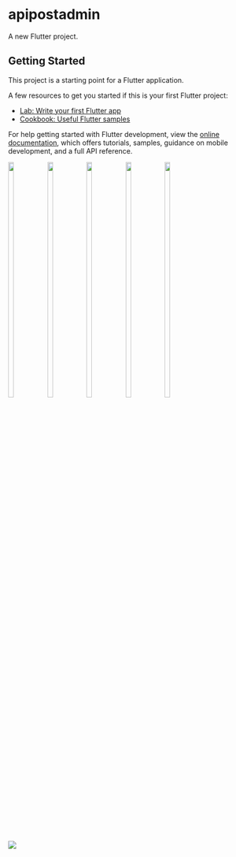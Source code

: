 # apipostadmin

A new Flutter project.

## Getting Started

This project is a starting point for a Flutter application.

A few resources to get you started if this is your first Flutter project:

- [Lab: Write your first Flutter app](https://docs.flutter.dev/get-started/codelab)
- [Cookbook: Useful Flutter samples](https://docs.flutter.dev/cookbook)

For help getting started with Flutter development, view the
[online documentation](https://docs.flutter.dev/), which offers tutorials,
samples, guidance on mobile development, and a full API reference.

<p>
<img src="https://user-images.githubusercontent.com/114207841/232202742-0d984a9a-ab07-46f0-b5c8-c96efabfda27.jpg" width=15% height=35%>
<img src="https://user-images.githubusercontent.com/114207841/232202743-70026010-4eb7-48ed-a477-04a1ab45b6c5.jpg" width=15% height=35%>
<img src="https://user-images.githubusercontent.com/114207841/232202744-1a98da0c-fc64-43dc-a82e-8ec9dd23fe7e.jpg" width=15% height=35%>
<img src="https://user-images.githubusercontent.com/114207841/232202745-1d8d63e2-6348-494e-a1ed-870153768418.jpg" width=15% height=35%>
<img src="https://user-images.githubusercontent.com/114207841/232202749-320fbff5-17a2-4a19-b195-7b4c727166cb.jpg" width=15% height=35%>
</p>

<img src = "https://user-images.githubusercontent.com/114207841/232203300-8dfc35d3-d3dd-4ba5-bee1-e4c8b7ae1555.mp4">
